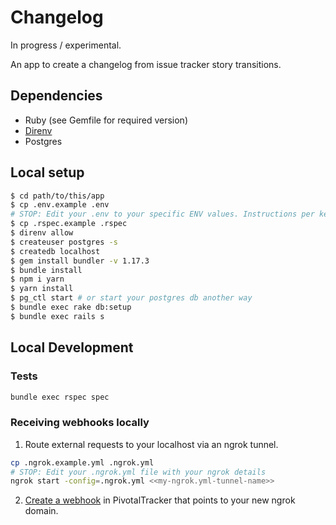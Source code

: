 # Changelog

In progress / experimental.

An app to create a changelog from issue tracker story transitions.

## Dependencies

- Ruby (see Gemfile for required version)
- [Direnv](https://direnv.net/docs/installation.html)
- Postgres

## Local setup

```bash
$ cd path/to/this/app
$ cp .env.example .env
# STOP: Edit your .env to your specific ENV values. Instructions per key are inlined in the doc
$ cp .rspec.example .rspec
$ direnv allow
$ createuser postgres -s
$ createdb localhost
$ gem install bundler -v 1.17.3
$ bundle install
$ npm i yarn
$ yarn install
$ pg_ctl start # or start your postgres db another way
$ bundle exec rake db:setup
$ bundle exec rails s
```

## Local Development

### Tests

```bash
bundle exec rspec spec
```

### Receiving webhooks locally

1. Route external requests to your localhost via an ngrok tunnel.

```bash
cp .ngrok.example.yml .ngrok.yml
# STOP: Edit your .ngrok.yml file with your ngrok details
ngrok start -config=.ngrok.yml <<my-ngrok.yml-tunnel-name>>
```

2. [Create a webhook](https://www.pivotaltracker.com/help/articles/activity_webhook/) in PivotalTracker that points to your new ngrok domain.
